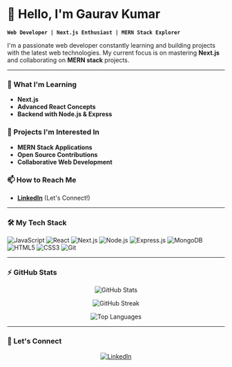 # 👋 Hello, I'm Gaurav Kumar

**`Web Developer | Next.js Enthusiast | MERN Stack Explorer`**

I'm a passionate web developer constantly learning and building projects with the latest web technologies. My current focus is on mastering **Next.js** and collaborating on **MERN stack** projects.

---

### 🌱 What I'm Learning
- **Next.js**
- **Advanced React Concepts**
- **Backend with Node.js & Express**

### 💼 Projects I'm Interested In
- **MERN Stack Applications**
- **Open Source Contributions**
- **Collaborative Web Development**

### 📫 How to Reach Me
- [**LinkedIn**](https://www.linkedin.com/in/gaurav-verma-8b0778236/) (Let's Connect!)

---

### 🛠️ My Tech Stack

![JavaScript](https://img.shields.io/badge/JavaScript-323330?style=for-the-badge&logo=javascript&logoColor=F7DF1E)
![React](https://img.shields.io/badge/React-20232A?style=for-the-badge&logo=react&logoColor=61DAFB)
![Next.js](https://img.shields.io/badge/Next.js-000000?style=for-the-badge&logo=nextdotjs&logoColor=white)
![Node.js](https://img.shields.io/badge/Node.js-43853D?style=for-the-badge&logo=node.js&logoColor=white)
![Express.js](https://img.shields.io/badge/Express.js-404D59?style=for-the-badge)
![MongoDB](https://img.shields.io/badge/MongoDB-4EA94B?style=for-the-badge&logo=mongodb&logoColor=white)
![HTML5](https://img.shields.io/badge/HTML5-E34F26?style=for-the-badge&logo=html5&logoColor=white)
![CSS3](https://img.shields.io/badge/CSS3-1572B6?style=for-the-badge&logo=css3&logoColor=white)
![Git](https://img.shields.io/badge/Git-F05032?style=for-the-badge&logo=git&logoColor=white)

---

### ⚡ GitHub Stats

<p align="center">
  <img src="https://github-readme-stats.vercel.app/api?username=vermagaur851&show_icons=true&theme=radical" alt="GitHub Stats" />
</p>

<p align="center">
  <img src="https://github-readme-streak-stats.herokuapp.com/?user=vermagaur851&theme=radical" alt="GitHub Streak" />
</p>

<p align="center">
  <img src="https://github-readme-stats.vercel.app/api/top-langs/?username=vermagaur851&layout=compact&theme=radical" alt="Top Languages" />
</p>

---

### 🔗 Let's Connect
<p align="center">
  <a href="https://www.linkedin.com/in/gaurav-verma-8b0778236/" target="_blank">
    <img src="https://img.shields.io/badge/LinkedIn-0077B5?style=for-the-badge&logo=linkedin&logoColor=white" alt="LinkedIn" />
  </a>
</p>
